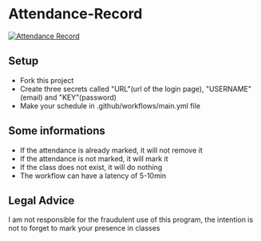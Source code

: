 # Attendance-Record

[![Attendance Record](https://github.com/DylanPerdigao/Attendance-Record/actions/workflows/main.yml/badge.svg)](https://github.com/DylanPerdigao/Attendance-Record/actions/workflows/main.yml)

## Setup
  - Fork this project
  - Create three secrets called "URL"(url of the login page), "USERNAME"(email) and "KEY"(password)
  - Make your schedule in .github/workflows/main.yml file

## Some informations
  - If the attendance is already marked, it will not remove it
  - If the attendance is not marked, it will mark it
  - If the class does not exist, it will do nothing
  - The workflow can have a latency of 5-10min

## Legal Advice
I am not responsible for the fraudulent use of this program, the intention is not to forget to mark your presence in classes
